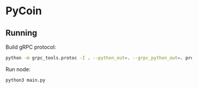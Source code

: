 # PyCoin

## Running
Build gRPC protocol:
```bash
python -m grpc_tools.protoc -I . --python_out=. --grpc_python_out=. protocol/node.proto
```
Run node:
```bash
python3 main.py
```